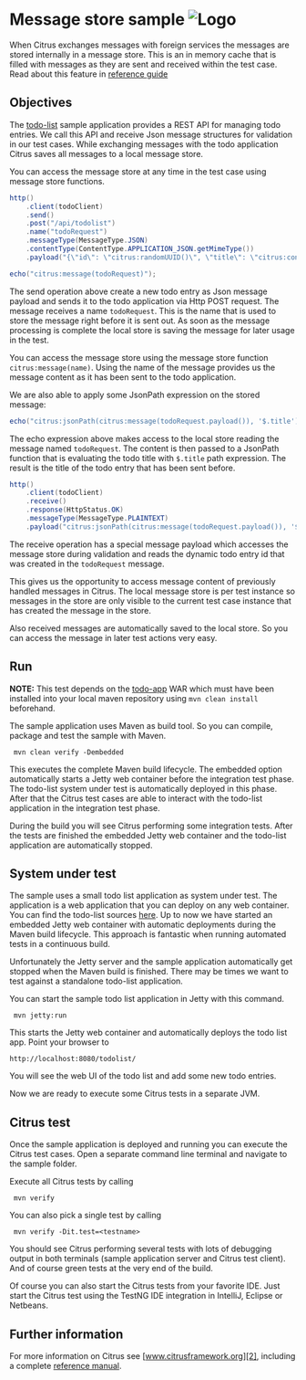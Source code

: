 Message store sample ![Logo][1]
==============

When Citrus exchanges messages with foreign services the messages are stored internally in a message store. This is an in memory
cache that is filled with messages as they are sent and received within the test case. Read about this feature in [reference guide][4]

Objectives
---------

The [todo-list](../todo-app/README.md) sample application provides a REST API for managing todo entries.
We call this API and receive Json message structures for validation in our test cases. While exchanging messages with
the todo application Citrus saves all messages to a local message store.

You can access the message store at any time in the test case using message store functions.

```java
http()
    .client(todoClient)
    .send()
    .post("/api/todolist")
    .name("todoRequest")
    .messageType(MessageType.JSON)
    .contentType(ContentType.APPLICATION_JSON.getMimeType())
    .payload("{\"id\": \"citrus:randomUUID()\", \"title\": \"citrus:concat('todo_', citrus:randomNumber(4))\", \"description\": \"ToDo Description\", \"done\": false}");

echo("citrus:message(todoRequest)");
```

The send operation above create a new todo entry as Json message payload and sends it to the todo application via Http POST request. The message
receives a name `todoRequest`. This is the name that is used to store the message right before it is sent out. As soon as the message processing is complete the
local store is saving the message for later usage in the test.

You can access the message store using the message store function `citrus:message(name)`. Using the name of the message provides us the message content as it has been sent to the
todo application.

We are also able to apply some JsonPath expression on the stored message:

```java
echo("citrus:jsonPath(citrus:message(todoRequest.payload()), '$.title')");
```

The echo expression above makes access to the local store reading the message named `todoRequest`. The content is then passed to a JsonPath function that is evaluating the todo title with
`$.title` path expression. The result is the title of the todo entry that has been sent before.

```java
http()
    .client(todoClient)
    .receive()
    .response(HttpStatus.OK)
    .messageType(MessageType.PLAINTEXT)
    .payload("citrus:jsonPath(citrus:message(todoRequest.payload()), '$.id')");
```
        
The receive operation has a special message payload which accesses the message store during validation and reads the dynamic todo entry id   that was created in the `todoRequest` message.

This gives us the opportunity to access message content of previously handled messages in Citrus. The local message store is per test instance so messages in the store are only visible to the
current test case instance that has created the message in the store.

Also received messages are automatically saved to the local store. So you can access the message in later test actions very easy.        
                
Run
---------

**NOTE:** This test depends on the [todo-app](../todo-app/) WAR which must have been installed into your local maven repository using `mvn clean install` beforehand.

The sample application uses Maven as build tool. So you can compile, package and test the
sample with Maven.
 
     mvn clean verify -Dembedded
    
This executes the complete Maven build lifecycle. The embedded option automatically starts a Jetty web
container before the integration test phase. The todo-list system under test is automatically deployed in this phase.
After that the Citrus test cases are able to interact with the todo-list application in the integration test phase.

During the build you will see Citrus performing some integration tests.
After the tests are finished the embedded Jetty web container and the todo-list application are automatically stopped.

System under test
---------

The sample uses a small todo list application as system under test. The application is a web application
that you can deploy on any web container. You can find the todo-list sources [here](../todo-app). Up to now we have started an 
embedded Jetty web container with automatic deployments during the Maven build lifecycle. This approach is fantastic 
when running automated tests in a continuous build.
  
Unfortunately the Jetty server and the sample application automatically get stopped when the Maven build is finished. 
There may be times we want to test against a standalone todo-list application.  

You can start the sample todo list application in Jetty with this command.

     mvn jetty:run

This starts the Jetty web container and automatically deploys the todo list app. Point your browser to
 
    http://localhost:8080/todolist/

You will see the web UI of the todo list and add some new todo entries.

Now we are ready to execute some Citrus tests in a separate JVM.

Citrus test
---------

Once the sample application is deployed and running you can execute the Citrus test cases.
Open a separate command line terminal and navigate to the sample folder.

Execute all Citrus tests by calling

     mvn verify

You can also pick a single test by calling

     mvn verify -Dit.test=<testname>

You should see Citrus performing several tests with lots of debugging output in both terminals (sample application server
and Citrus test client). And of course green tests at the very end of the build.

Of course you can also start the Citrus tests from your favorite IDE.
Just start the Citrus test using the TestNG IDE integration in IntelliJ, Eclipse or Netbeans.

Further information
---------

For more information on Citrus see [www.citrusframework.org][2], including
a complete [reference manual][3].

 [1]: https://citrusframework.org/img/brand-logo.png "Citrus"
 [2]: https://citrusframework.org
 [3]: https://citrusframework.org/reference/html/
 [4]: https://citrusframework.org/reference/html#local-message-store
